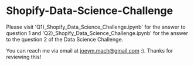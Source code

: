 # Shopify-Data-Science-Challenge
Please visit 'Q1)_Shopify_Data_Science_Challenge.ipynb' for the answer to question 1 and 'Q2)_Shopify_Data_Science_Challenge.ipynb' for the answer to the question 2 of the Data Science Challenge.

You can reach me via email at joeym.mach@gmail.com :). Thanks for reviewing this! 
